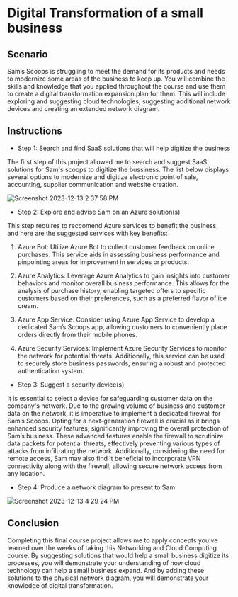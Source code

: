 # Digital Transformation of a small business
<h2>Scenario</h2>
Sam’s Scoops is struggling to meet the demand for its products and needs to modernize some areas of the business to keep up. You will combine the skills and knowledge that you applied throughout the course and use them to create a digital transformation expansion plan for them. This will include exploring and suggesting cloud technologies, suggesting additional network devices and creating an extended network diagram.

<h2> Instructions </h2>

- Step 1: Search and find SaaS solutions that will help digitize the business

The first step of this project allowed me to search and suggest SaaS solutions for Sam's scoops to digitize the bussiness. The list below displays several options to modernize and digitize electronic point of sale, accounting, supplier communication and website creation. 

![Screenshot 2023-12-13 2 37 58 PM](https://github.com/mmedinabet/Digital-Transformation-/assets/142737434/36992f58-397f-484b-ada0-c1669999945b)

- Step 2: Explore and advise Sam on an Azure solution(s)

This step requires to reccomend Azure services to benefit the business, and here are the suggested services with key benefits:

1. Azure Bot: Utilize Azure Bot to collect customer feedback on online purchases. This service aids in assessing business performance and pinpointing areas for improvement in services or products.

2. Azure Analytics: Leverage Azure Analytics to gain insights into customer behaviors and monitor overall business performance. This allows for the analysis of purchase history, enabling targeted offers to specific customers based on their preferences, such as a preferred flavor of ice cream.

3. Azure App Service: Consider using Azure App Service to develop a dedicated Sam’s Scoops app, allowing customers to conveniently place orders directly from their mobile phones.

4. Azure Security Services: Implement Azure Security Services to monitor the network for potential threats. Additionally, this service can be used to securely store business passwords, ensuring a robust and protected authentication system.



- Step 3: Suggest a security device(s)

It is essential to select a device for safeguarding customer data on the company's network. Due to the growing volume of business and customer data on the network, it is imperative to implement a dedicated firewall for Sam’s Scoops. Opting for a next-generation firewall is crucial as it brings enhanced security features, significantly improving the overall protection of Sam’s business. These advanced features enable the firewall to scrutinize data packets for potential threats, effectively preventing various types of attacks from infiltrating the network. Additionally, considering the need for remote access, Sam may also find it beneficial to incorporate VPN connectivity along with the firewall, allowing secure network access from any location.  


- Step 4: Produce a network diagram to present to Sam

![Screenshot 2023-12-13 4 29 24 PM](https://github.com/mmedinabet/Digital-Transformation-/assets/142737434/3e495c86-83bf-4518-b2a6-e624868470bc)



<h2> Conclusion </h2>
Completing this final course project allows me to apply concepts you’ve learned over the weeks of taking this Networking and Cloud Computing course. By suggesting solutions that would help a small business digitize its processes, you will demonstrate your understanding of how cloud technology can help a small business expand. And by adding these solutions to the physical network diagram, you will demonstrate your knowledge of digital transformation.

